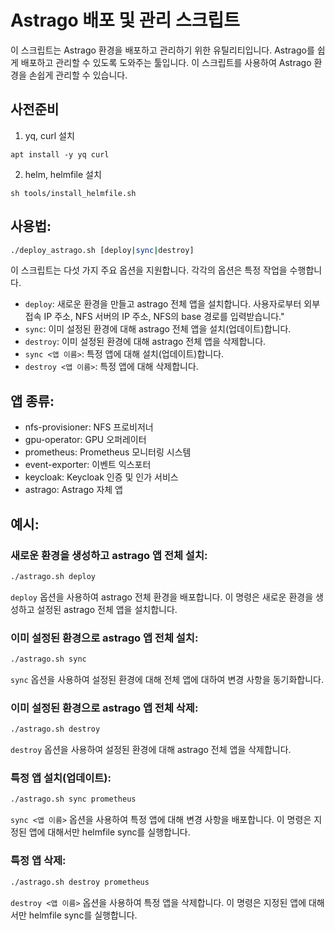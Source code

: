 # Astrago 배포 및 관리 스크립트

이 스크립트는 Astrago 환경을 배포하고 관리하기 위한 유틸리티입니다. Astrago를 쉽게 배포하고 관리할 수 있도록 도와주는 툴입니다. 이 스크립트를 사용하여 Astrago 환경을 손쉽게 관리할 수 있습니다.
## 사전준비
1. yq, curl 설치
```aidl
apt install -y yq curl
```
2. helm, helmfile 설치
```aidl
sh tools/install_helmfile.sh
```

## 사용법:

```bash
./deploy_astrago.sh [deploy|sync|destroy]
```

이 스크립트는 다섯 가지 주요 옵션을 지원합니다. 각각의 옵션은 특정 작업을 수행합니다.

- `deploy`: 새로운 환경을 만들고 astrago 전체 앱을 설치합니다. 사용자로부터 외부 접속 IP 주소, NFS 서버의 IP 주소, NFS의 base 경로를 입력받습니다." 
- `sync`: 이미 설정된 환경에 대해 astrago 전체 앱을 설치(업데이트)합니다.
- `destroy`: 이미 설정된 환경에 대해 astrago 전체 앱을 삭제합니다. 
- `sync <앱 이름>`: 특정 앱에 대해 설치(업데이트)합니다. 
- `destroy <앱 이름>`: 특정 앱에 대해 삭제합니다.

## 앱 종류:
- nfs-provisioner: NFS 프로비저너
- gpu-operator: GPU 오퍼레이터
- prometheus: Prometheus 모니터링 시스템
- event-exporter: 이벤트 익스포터
- keycloak: Keycloak 인증 및 인가 서비스
- astrago: Astrago 자체 앱

## 예시:
### 새로운 환경을 생성하고 astrago 앱 전체 설치:
```bash
./astrago.sh deploy
```
`deploy` 옵션을 사용하여 astrago 전체 환경을 배포합니다. 이 명령은 새로운 환경을 생성하고 설정된 astrago 전체 앱을 설치합니다.

### 이미 설정된 환경으로 astrago 앱 전체 설치:
```bash
./astrago.sh sync
```
`sync` 옵션을 사용하여 설정된 환경에 대해 전체 앱에 대하여 변경 사항을 동기화합니다. 

### 이미 설정된 환경으로 astrago 앱 전체 삭제:
```bash
./astrago.sh destroy
```
`destroy` 옵션을 사용하여 설정된 환경에 대해 astrago 전체 앱을 삭제합니다. 

### 특정 앱 설치(업데이트):
```bash
./astrago.sh sync prometheus
```
`sync <앱 이름>` 옵션을 사용하여 특정 앱에 대해 변경 사항을 배포합니다. 이 명령은 지정된 앱에 대해서만 helmfile sync를 실행합니다.

### 특정 앱 삭제:
```bash
./astrago.sh destroy prometheus
```
`destroy <앱 이름>` 옵션을 사용하여 특정 앱을 삭제합니다. 이 명령은 지정된 앱에 대해서만 helmfile sync를 실행합니다.
